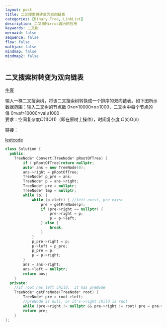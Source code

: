 ```yaml
---
layout: post
title: 二叉搜索树转变为双向链表
categories: [Binary Tree, LinkList]
description: 二叉树Mirros遍历的应用
keywords: 二叉树
mermaid: false
sequence: false
flow: false
mathjax: false
mindmap: false
mindmap2: false
---
```


## 二叉搜索树转变为双向链表

[牛客](https://www.nowcoder.com/practice/947f6eb80d944a84850b0538bf0ec3a5?tpId=13&tqId=23253&ru=/exam/oj/ta&qru=/ta/coding-interviews/question-ranking&sourceUrl=%2Fexam%2Foj%2Fta%3Fpage%3D1%26tpId%3D13%26type%3D13)

输入一棵二叉搜索树，将该二叉搜索树转换成一个排序的双向链表。如下图所示
数据范围：输入二叉树的节点数 0≤𝑛≤10000≤n≤1000，二叉树中每个节点的值 0≤𝑣𝑎𝑙≤10000≤val≤1000  
要求：空间复杂度𝑂(1)O(1)（即在原树上操作），时间复杂度 𝑂(𝑛)O(n)

链接：

[leetcode](https://leetcode.cn/problems/er-cha-sou-suo-shu-yu-shuang-xiang-lian-biao-lcof/description/)

```cpp
class Solution {
  public:
    TreeNode* Convert(TreeNode* pRootOfTree) {
        if (!pRootOfTree)return nullptr;
        auto* ans = new TreeNode(0);
        ans->right = pRootOfTree;
        TreeNode* p_pre = ans;
        TreeNode* p = ans->right;
        TreeNode* pre = nullptr;
        TreeNode* tmp = nullptr;
        while (p) {
            while (p->left) { //left exist, pre exist
                pre = getPreNode(p);
                if (pre->right == nullptr) {
                    pre->right = p;
                    p = p->left;
                } else {
                    break;
                }
            }
            p_pre->right = p;
            p->left = p_pre;
            p_pre = p;
            p = p->right;
        }
        ans = ans->right;
        ans->left = nullptr;
        return ans;
    }
  private:
    //if root has left child,  it has preNode
    TreeNode* getPreNode(TreeNode* root) {
        TreeNode* pre = root->left;
        //preNode is null, or it's->right child is root
        while (pre->right != nullptr && pre->right != root) pre = pre->right;
        return pre;
    }
};
```

